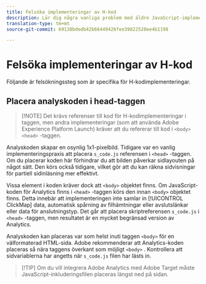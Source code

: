 ```yaml
---
title: Felsöka implementeringar av H-kod
description: Lär dig några vanliga problem med äldre JavaScript-implementeringar.
translation-type: tm+mt
source-git-commit: 69138bdedb42b66449426fee39822520ee4b1198

---
```



# Felsöka implementeringar av H-kod

Följande är felsökningssteg som är specifika för H-kodimplementeringar.

## Placera analyskoden i head-taggen

> [!NOTE] Det krävs referenser till kod för H-kodimplementeringar i taggen, men andra implementeringar (som att använda Adobe Experience Platform Launch) kräver att du refererar till kod i `<body>` `<head>` -taggen.

Analyskoden skapar en osynlig 1x1-pixelbild. Tidigare var en vanlig implementeringspraxis att placera `s_code.js` referensen i `<head>` -taggen. Om du placerar koden här förhindrar du att bilden påverkar sidlayouten på något sätt. Den körs också tidigare, vilket gör att du kan räkna sidvisningar för partiell sidinläsning mer effektivt.

Vissa element i koden kräver dock att `<body>` objektet finns. Om JavaScript-koden för Analytics finns i `<head>` -taggen körs den innan `<body>` objektet finns. Detta innebär att implementeringen inte samlar in [!UICONTROL ClickMap] data, automatisk spårning av filhämtningar eller avslutslänkar eller data för anslutningstyp. Det går att placera skriptreferensen `s_code.js` i `<head>` -taggen, men resultatet är en mycket begränsad version av Analytics.

Analyskoden kan placeras var som helst inuti taggen `<body>` för en välformaterad HTML-sida. Adobe rekommenderar att Analytics-koden placeras så nära taggens överkant som möjligt `<body>` . Kontrollera att sidvariablerna har angetts när `s_code.js` filen har lästs in.

> [!TIP] Om du vill integrera Adobe Analytics med Adobe Target måste JavaScript-inkluderingsfilen placeras längst ned på sidan.
